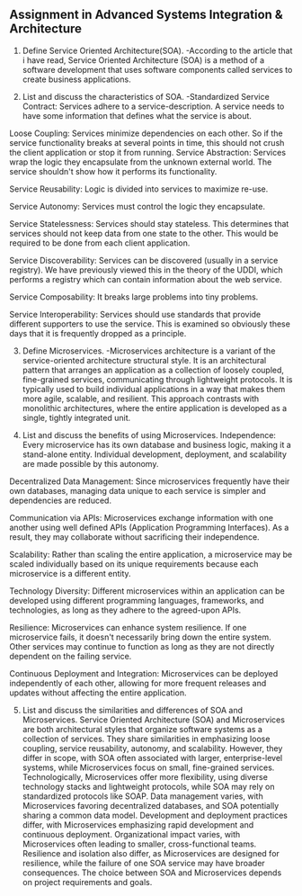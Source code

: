 ## Assignment in Advanced Systems Integration & Architecture
1. Define Service Oriented Architecture(SOA).
-According to the article that i have read, Service Oriented Architecture (SOA) is a method of a software development that uses software components called services to create business applications.

2. List and discuss the characteristics of SOA.
-Standardized Service Contract: Services adhere to a service-description. A service needs to have some information that defines what the service is about.

Loose Coupling: Services minimize dependencies on each other. So if the service functionality breaks at several points in time, this should not crush the client application or stop it from running.
Service Abstraction: Services wrap the logic they encapsulate from the unknown external world. The service shouldn't show how it performs its functionality.

Service Reusability: Logic is divided into services to maximize re-use.

Service Autonomy: Services must control the logic they encapsulate.

Service Statelessness: Services should stay stateless. This determines that services should not keep data from one state to the other. This would be required to be done from each client application.

Service Discoverability: Services can be discovered (usually in a service registry). We have previously viewed this in the theory of the UDDI, which performs a registry which can contain information about the web service.

Service Composability: It breaks large problems into tiny problems.

Service Interoperability: Services should use standards that provide different supporters to use the service. This is examined so obviously these days that it is frequently dropped as a principle.

3. Define Microservices.
-Microservices architecture is a variant of the service-oriented architecture structural style.  It is an architectural pattern that arranges an application as a collection of loosely coupled, fine-grained services, communicating through lightweight protocols. It is typically used to build individual applications in a way that makes them more agile, scalable, and resilient.
This approach contrasts with monolithic architectures, where the entire application is developed as a single, tightly integrated unit.

4. List and discuss the benefits of using Microservices.
Independence: Every microservice has its own database and business logic, making it a stand-alone entity. Individual development, deployment, and scalability are made possible by this autonomy.

Decentralized Data Management: Since microservices frequently have their own databases, managing data unique to each service is simpler and dependencies are reduced.


Communication via APIs: Microservices exchange information with one another using well defined APIs (Application Programming Interfaces). As a result, they may collaborate without sacrificing their independence.

Scalability: Rather than scaling the entire application, a microservice may be scaled individually based on its unique requirements because each microservice is a different entity.

Technology Diversity: Different microservices within an application can be developed using different programming languages, frameworks, and technologies, as long as they adhere to the agreed-upon APIs.

Resilience: Microservices can enhance system resilience. If one microservice fails, it doesn't necessarily bring down the entire system. Other services may continue to function as long as they are not directly dependent on the failing service.

Continuous Deployment and Integration: Microservices can be deployed independently of each other, allowing for more frequent releases and updates without affecting the entire application.

5. List and discuss the similarities and differences of SOA and Microservices.
Service Oriented Architecture (SOA) and Microservices are both architectural styles that organize software systems as a collection of services. They share similarities in emphasizing loose coupling, service reusability, autonomy, and scalability. However, they differ in scope, with SOA often associated with larger, enterprise-level systems, while Microservices focus on small, fine-grained services. Technologically, Microservices offer more flexibility, using diverse technology stacks and lightweight protocols, while SOA may rely on standardized protocols like SOAP. Data management varies, with Microservices favoring decentralized databases, and SOA potentially sharing a common data model. Development and deployment practices differ, with Microservices emphasizing rapid development and continuous deployment. Organizational impact varies, with Microservices often leading to smaller, cross-functional teams. Resilience and isolation also differ, as Microservices are designed for resilience, while the failure of one SOA service may have broader consequences. The choice between SOA and Microservices depends on project requirements and goals.
